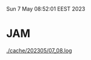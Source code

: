 Sun  7 May 08:52:01 EEST 2023
# JAM
<a href='./cache/202305/07_08.log'>./cache/202305/07_08.log</a>
